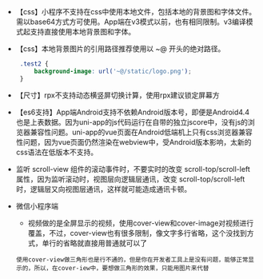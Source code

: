 - 【css】小程序不支持在css中使用本地文件，包括本地的背景图和字体文件。需以base64方式方可使用。App端在v3模式以前，也有相同限制。v3编译模式起支持直接使用本地背景图和字体。

- 【css】本地背景图片的引用路径推荐使用以 ~@ 开头的绝对路径。

  ```css
   .test2 {
       background-image: url('~@/static/logo.png');
   }
  ```

- 【尺寸】rpx不支持动态横竖屏切换计算，使用rpx建议锁定屏幕方

- 【es6支持】App端Android支持不依赖Android版本号，即便是Android4.4也是上表数据。因为uni-app的js代码运行在自带的独立jscore中，没有js的浏览器兼容性问题。uni-app的vue页面在Android低端机上只有css浏览器兼容性问题，因为vue页面仍然渲染在webview中，受Android版本影响，太新的css语法在低版本不支持。

- 监听 scroll-view 组件的滚动事件时，不要实时的改变 scroll-top/scroll-left 属性，因为监听滚动时，视图层向逻辑层通讯，改变 scroll-top/scroll-left 时，逻辑层又向视图层通讯，这样就可能造成通讯卡顿。

- 微信小程序端

  - 视频做的是全屏显示的视频，使用cover-view和cover-image对视频进行覆盖，不过，cover-view也有很多限制，像文字多行省略，这个没找到方式，单行的省略就直接用普通就可以了

  ```
  使用cover-view做三角形也是行不通的，但是你在开发者工具上是没有问题，能够正常显示的，所以，在cover-iew中，要想做三角形的效果，只能用图片来代替
  ```